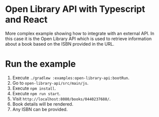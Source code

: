 # Open Library API with Typescript and React

More complex example showing how to integrate with an external API. In this case it is the Open Library API which is used to retrieve information about a book based on the ISBN provided in the URL.

# Run the example

1. Execute `./gradlew :examples:open-library-api:bootRun`.
1. Go to `open-library-api/src/main/js`.
1. Execute `npm install`.
1. Execute `npm run start`.
1. Visit `http://localhost:8080/books/0440237688/`.
1. Book details will be rendered.
1. Any ISBN can be provided.
